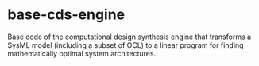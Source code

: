 # base-cds-engine
Base code of the computational design synthesis engine that transforms a SysML model (including a subset of OCL) to a linear program for finding mathematically optimal system architectures.
